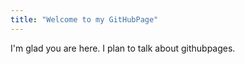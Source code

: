 ```yaml
---
title: "Welcome to my GitHubPage"
---
```


I'm glad you are here. I plan to talk about githubpages.
